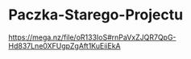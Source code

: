 # Paczka-Starego-Projectu
https://mega.nz/file/oR133IoS#rnPaVxZJQR7QpG-Hd837Lne0XFUgpZgAft1KuEiiEkA
